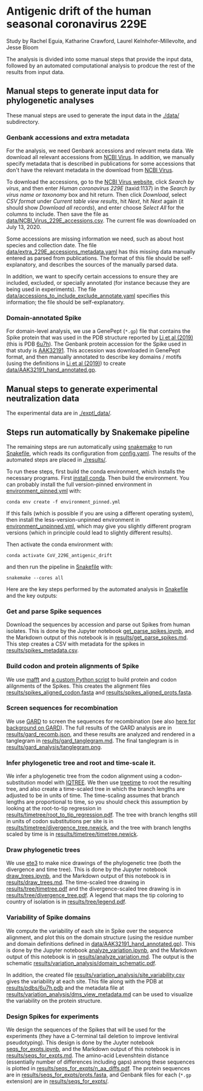 # Antigenic drift of the human seasonal coronavirus 229E

Study by Rachel Eguia, Katharine Crawford, Laurel Kelnhofer-Millevolte, and Jesse Bloom

The analysis is divided into some manual steps that provide the input data, followed by an automated computational analysis to prodcue the rest of the results from input data.

## Manual steps to generate input data for phylogenetic analyses
These manual steps are used to generate the input data in the [./data/](data) subdirectory.

### Genbank accessions and extra metadata
For the analysis, we need Genbank accessions and relevant meta data.
We download all relevant accessions from [NCBI Virus](https://www.ncbi.nlm.nih.gov/labs/virus/).
In addition, we manually specify metadata that is described in publications for some accessions that don't have the relevant metadata in the download from [NCBI Virus](https://www.ncbi.nlm.nih.gov/labs/virus/).

To download the accessions, go to the [NCBI Virus website](https://www.ncbi.nlm.nih.gov/labs/virus/), click *Search by virus*, and then enter *Human coronavirus 229E* (taxid:1137) in the *Search by virus name or taxonomy* box and hit return.
Then click *Download*, select *CSV format* under *Current table view results*, hit *Next*, hit *Next* again (it should show *Download all records*), and enter choose *Select All* for the columns to include.
Then save the file as [data/NCBI_Virus_229E_accessions.csv](data/NCBI_Virus_229E_accessions.csv).
The current file was downloaded on July 13, 2020.

Some accessions are missing information we need, such as about host species and collection date.
The file [data/extra_229E_accessions_metadata.yaml](data/extra_229E_accessions_metadata.yaml) has this missing data manually entered as parsed from publications.
The format of this file should be self-explanatory, and describes the sources of the manually parsed data.

In addition, we want to specify certain accessions to ensure they are included, excluded, or specially annotated (for instance because they are being used in experiments).
The file [data/accessions_to_include_exclude_annotate.yaml](data/accessions_to_include_exclude_annotate.yaml) specifies this information; the file should be self-explanatory.

### Domain-annotated Spike
For domain-level analysis, we use a GenePept (`*.gp`) file that contains the Spike protein that was used in the PDB structure reported by [Li et al (2019)](https://elifesciences.org/articles/51230) (this is PDB [6u7h](https://www.rcsb.org/structure/6U7H)).
The Genbank protein accession for the Spike used in that study is [AAK32191](https://www.ncbi.nlm.nih.gov/protein/AAK32191).
This accession was downloaded in GenePept format, and then manually annotated to describe key domains / motifs (using the definitions in [Li et al (2019)](https://elifesciences.org/articles/51230)) to create [data/AAK32191_hand_annotated.gp](data/AAK32191_hand_annotated.gp).

## Manual steps to generate experimental neutralization data
The experimental data are in [./exptl_data/](exptl_data).

## Steps run automatically by Snakemake pipeline
The remaining steps are run automatically using [snakemake](https://snakemake.readthedocs.io/) to run [Snakefile](Snakefile), which reads its configuration from [config.yaml](config.yaml).
The results of the automated steps are placed in [./results/](results).

To run these steps, first build the conda environment, which installs the necessary programs.
First [install conda](https://docs.conda.io/projects/conda/en/latest/user-guide/install/).
Then build the environment.
You can probably install the full version-pinned environment in [environment_pinned.yml](environment_pinned.yml) with:

    conda env create -f environment_pinned.yml

If this fails (which is possible if you are using a different operating system), then install the less-version-unpinned environment in [environment_unpinned.yml](environment_unpinned.yml), which may give you slightly different program versions (which in principle could lead to slightly different results).

Then activate the conda environment with:

    conda activate CoV_229E_antigenic_drift

and then run the pipeline in [Snakefile](Snakefile) with:

    snakemake --cores all

Here are the key steps performed by the automated analysis in [Snakefile](Snakefile) and the key outputs:

### Get and parse Spike sequences
Download the sequences by accession and parse out Spikes from human isolates.
This is done by the Jupyter notebook [get_parse_spikes.ipynb](get_parse_spikes.ipynb), and the Markdown output of this notebook is in [results/get_parse_spikes.md](results/get_parse_spikes.md).
This step creates a CSV with metadata for the spikes in [results/spikes_metadata.csv](results/spikes_metadata.csv).

### Build codon and protein alignments of Spike
We use [mafft](https://mafft.cbrc.jp/alignment/software/) and [a custom Python script](prot_to_codon_alignment.py) to build protein and codon alilgnments of the Spikes.
This creates the alignment files [results/spikes_aligned_codon.fasta](results/spikes_aligned_codon.fasta) and [results/spikes_aligned_prots.fasta](results/spikes_aligned_prots.fasta).

### Screen sequences for recombination
We use [GARD](https://academic.oup.com/bioinformatics/article/22/24/3096/208339) to screen the sequences for recombination (see also [here for background on GARD](https://link.springer.com/protocol/10.1007/978-1-4939-9074-0_14)).
The full results of the GARD analysis are in [results/gard_recomb.json](results/gard_recomb.json), and these results are analyzed and rendered in a tanglegram in [results/gard_tanglegram.md](results/gard_tanglegram.md).
The final tanglegram is in [results/gard_analysis/tanglegram.png](results/gard_analysis/tanglegram.png).

### Infer phylogenetic tree and root and time-scale it.
We infer a phylogenetic tree from the codon alignment using a codon-substitution model with [IQTREE](http://www.iqtree.org/).
We then use [treetime](https://treetime.readthedocs.io/) to root the resulting tree, and also create a time-scaled tree in which the branch lengths are adjusted to be in units of time.
The time-scaling assumes that branch lengths are proportional to time, so you should check this assumption by looking at the root-to-tip regression in [results/timetree/root_to_tip_regression.pdf](results/timetree/root_to_tip_regression.pdf).
The tree with branch lengths still in units of codon substitutions per site is in [results/timetree/divergence_tree.newick](results/timetree/divergence_tree.newick), and the tree with branch lengths scaled by time is in [results/timetree/timetree.newick](results/timetree/timetree.newick).

### Draw phylogenetic trees
We use [ete3](http://etetoolkit.org/) to make nice drawings of the phylogenetic tree (both the divergence and time tree).
This is done by the Jupyter notebook [draw_trees.ipynb](draw_trees.ipynb), and the Markdown output of this notebook is in [results/draw_trees.md](results/draw_trees.md).
The time-scaled tree drawing in [results/tree/timetree.pdf](results/tree/timetree.pdf) and the divergence-scaled tree drawing is in [results/tree/divergence_tree.pdf](results/tree/divergence_tree.pdf).
A legend that maps the tip coloring to country of isolation is in [results/tree/legend.pdf](results/tree/legend.pdf).

### Variability of Spike domains
We compute the variability of each site in Spike over the sequence alignment, and plot this on the domain structure (using the residue number and domain definitions defined in [data/AAK32191_hand_annotated.gp](data/AAK32191_hand_annotated.gp)).
This is done by the Jupyter notebook [analyze_variation.ipynb](analyze_variation.ipynb), and the Markdown output of this notebook is in [results/analyze_variation.md](results/analyze_variation.md).
The output is the schematic [results/variation_analysis/domain_schematic.pdf](results/variation_analysis/domain_schematic.pdf).

In addition, the created file [results/variation_analysis/site_variability.csv](results/variation_analysis/site_variability.csv) gives the variability at each site.
This file along with the PDB at [results/pdbs/6u7h.pdb](results/pdbs/6u7h.pdb) and the metadata file at [results/variation_analysis/dms_view_metadata.md](results/variation_analysis/dms_view_metadata.md) can be used to visualize the variability on the protein structure.

### Design Spikes for experiments
We design the sequences of the Spikes that will be used for the experiments (they have a C-terminal tail deletion to improve lentiviral pseudotyping).
This design is done by the Juyter notebook [seqs_for_expts.ipynb](seqs_for_expts.ipynb), and the Markdown output of this notebook is in [results/seqs_for_expts.md](results/seqs_for_expts.md).
The amino-acid Levenshtein distance (essentially number of differences including gaps) among these sequences is plotted in [results/seqs_for_expts/n_aa_diffs.pdf](results/seqs_for_expts/n_aa_diffs.pdf).
The protein sequences are in [results/seqs_for_expts/prots.fasta](results/seqs_for_expts/prots.fasta), and Genbank files for each (`*.gp` extension) are in [results/seqs_for_expts/](results/seqs_for_expts).
